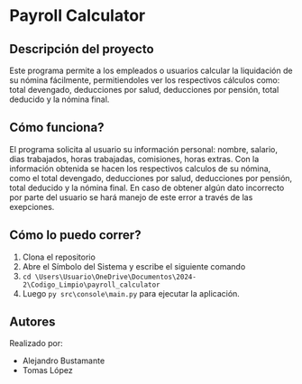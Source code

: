 # Payroll Calculator 

## Descripción del proyecto 
Este programa permite a los empleados o usuarios calcular la liquidación de su nómina fácilmente, permitiendoles 
ver los respectivos cálculos como: total devengado, deducciones por salud, deducciones por pensión, total deducido y la nómina final. 

## Cómo funciona?
El programa solicita al usuario su información personal: nombre, salario, dias trabajados, horas trabajadas, 
comisiones, horas extras. Con la información obtenida se hacen los respectivos calculos de su nómina, como el total devengado, deducciones por salud, deducciones por pensión, total deducido y la nómina final. 
En caso de obtener algún dato incorrecto por parte del usuario se hará manejo de este error a través de las exepciones. 

## Cómo lo puedo correr?
1. Clona el repositorio 
2. Abre el Símbolo del Sistema y escribe el siguiente comando 
3. `cd \Users\Usuario\OneDrive\Documentos\2024-2\Codigo_Limpio\payroll_calculator`  
4. Luego `py src\console\main.py` para ejecutar la aplicación. 

## Autores 
Realizado por: 
- Alejandro Bustamante 
- Tomas López 